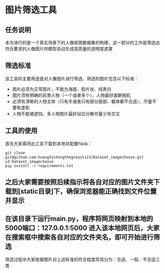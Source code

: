 # 图片筛选工具
## 任务说明
本次进行的是一个真实场景下的人像抠图数据集的构建，这一部分的工作是筛选出符合要求的人像图片供模型自动生成高质量的透明度遮罩
## 筛选标准
该工具的主要用途是对人像图片进行筛选，筛选的图片包含以下标准：
* 图片必须为正常图片，不能为海报、胶片状、纯黑白
* 图片须有明确的前景人物（一个或者多个），人物最好面朝相机
* 必须有清晰的人物主体（只有手或者只有部分面部、躯体都不合适），尽量不要有虚影
* 人物不能被遮挡，多人物图片最好站位分散尽量少有交叉
## 工具的使用
首先大家需将此工具下载到本地并配置flask：

    git clone git@github.com:huangfeihongthegreast123/Dataset_imagechoose.git
    cd Dataset_imagechoose
    pip install -r requirements.txt
    
之后大家需要按照后续指示将各自对应的图片文件夹下载到[static目录]下，确保浏览器能正确找到文件位置并显示
---
在该目录下运行main.py，程序将网页映射到本地的5000端口：127.0.0.1:5000
进入该本地网页后，大家在搜索框中搜索各自对应的文件夹名，即可开始进行筛选
---
筛选过程中大家依据图片对上述标准的符合程度将其分为：合适、一般、不合适三类